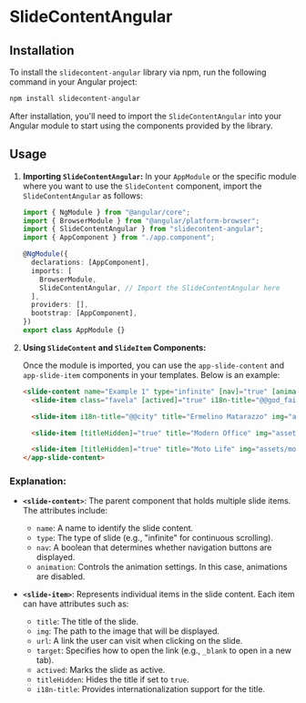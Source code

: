 # SlideContentAngular

## Installation

To install the `slidecontent-angular` library via npm, run the following command in your Angular project:

```bash
npm install slidecontent-angular
```

After installation, you'll need to import the `SlideContentAngular` into your Angular module to start using the components provided by the library.

## Usage

1. **Importing `SlideContentAngular`:**
   In your `AppModule` or the specific module where you want to use the `SlideContent` component, import the `SlideContentAngular` as follows:

   ```typescript
   import { NgModule } from "@angular/core";
   import { BrowserModule } from "@angular/platform-browser";
   import { SlideContentAngular } from "slidecontent-angular";
   import { AppComponent } from "./app.component";

   @NgModule({
     declarations: [AppComponent],
     imports: [
       BrowserModule,
       SlideContentAngular, // Import the SlideContentAngular here
     ],
     providers: [],
     bootstrap: [AppComponent],
   })
   export class AppModule {}
   ```

2. **Using `SlideContent` and `SlideItem` Components:**

   Once the module is imported, you can use the `app-slide-content` and `app-slide-item` components in your templates. Below is an example:

   ```html
   <slide-content name="Example 1" type="infinite" [nav]="true" [animation]="{ disabled: true }">
     <slide-item class="favela" [actived]="true" i18n-title="@@god_faith" title="Faith in God" img="assets/faveladascriancas.jpg" url="https://github.com/criar-art/slidecontent-angular" target="_blank"></app-slide-item>

     <slide-item i18n-title="@@city" title="Ermelino Matarazzo" img="assets/ermelino.jpg" url="https://github.com/criar-art/slidecontent-angular" target="_blank"></app-slide-item>

     <slide-item [titleHidden]="true" title="Modern Office" img="assets/new-york.jpg"></app-slide-item>

     <slide-item [titleHidden]="true" title="Moto Life" img="assets/motorcycle.jpg"></app-slide-item>
   </app-slide-content>
   ```

### Explanation:

- **`<slide-content>`**: The parent component that holds multiple slide items. The attributes include:

  - `name`: A name to identify the slide content.
  - `type`: The type of slide (e.g., "infinite" for continuous scrolling).
  - `nav`: A boolean that determines whether navigation buttons are displayed.
  - `animation`: Controls the animation settings. In this case, animations are disabled.

- **`<slide-item>`**: Represents individual items in the slide content. Each item can have attributes such as:
  - `title`: The title of the slide.
  - `img`: The path to the image that will be displayed.
  - `url`: A link the user can visit when clicking on the slide.
  - `target`: Specifies how to open the link (e.g., `_blank` to open in a new tab).
  - `actived`: Marks the slide as active.
  - `titleHidden`: Hides the title if set to `true`.
  - `i18n-title`: Provides internationalization support for the title.

